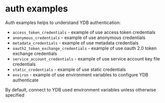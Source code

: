 # auth examples

Auth examples helps to understand YDB authentication:
* `access_token_credentials` - example of use access token credentials
* `anonymous_credentials` - example of use anonymous credentials
* `metadata_credentials` - example of use metadata credentials
* `oauth2_token_exchange_credentials` - example of use oauth 2.0 token exchange credentials
* `service_account_credentials` - example of use service account key file credentials
* `static_credentials` - example of use static credentials
* `environ` - example of use environment variables to configure YDB authenticate

By default, connect to YDB used environment variables unless otherwise specified
